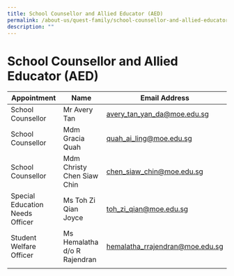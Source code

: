 ```yaml
---
title: School Counsellor and Allied Educator (AED)
permalink: /about-us/quest-family/school-counsellor-and-allied-educator-aed/
description: ""
---
```

School Counsellor and Allied Educator (AED)
===========================================

| Appointment |Name | Email Address |
| -------- | -------- | -------- |
| School Counsellor  | Mr Avery Tan| <a href = "mailto: avery_tan_yan_da@moe.edu.sg"> avery_tan_yan_da@moe.edu.sg </a>      |
| School Counsellor  | Mdm Gracia Quah| <a href = "mailto: quah_ai_ling@moe.edu.sg"> quah_ai_ling@moe.edu.sg </a>      |
| School Counsellor  | Mdm Christy Chen Siaw Chin| <a href = "mailto: chen_siaw_chin@moe.edu.sg"> chen_siaw_chin@moe.edu.sg </a>      |
| Special Education Needs Officer  | Ms Toh Zi Qian Joyce| <a href = "mailto: toh_zi_qian@moe.edu.sg"> toh_zi_qian@moe.edu.sg </a>      |
| Student Welfare Officer  | Ms Hemalatha d/o R Rajendran| <a href = "mailto: hemalatha_rrajendran@moe.edu.sg"> hemalatha_rrajendran@moe.edu.sg </a>      |
| | | |
